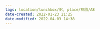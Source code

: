 ```yaml
---
tags: location/lunchbox/粥, place/桃園/A8 
date-created: 2022-01-23 21:25
date-modified: 2022-04-03 14:38
---
```


